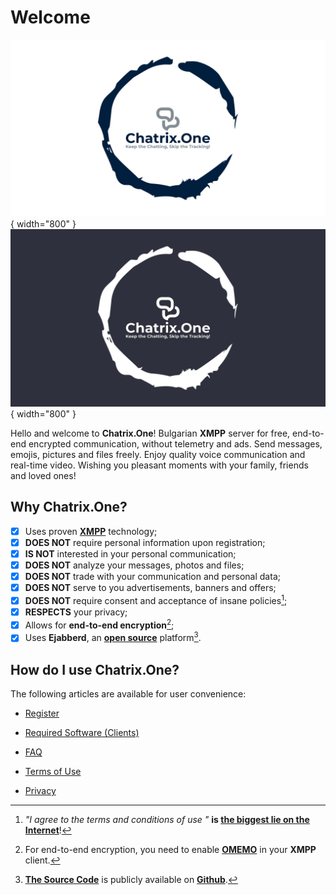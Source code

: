 # Welcome

![Welcome](resources/img/welcome-wh.jpeg#only-light){ width="800" }
![Welcome](resources/img/welcome-bk.jpeg#only-dark){ width="800" }

Hello and welcome to **Chatrix.One**! Bulgarian **XMPP** server for free, end-to-end encrypted communication, without telemetry and ads. Send messages, emojis, pictures and files freely. Enjoy quality voice communication and real-time video. Wishing you pleasant moments with your family, friends and loved ones!

## Why **Chatrix.One?**

- [x] Uses proven [**XMPP**](https://xmpp.org/about/technology-overview/) technology;
- [x] **DOES NOT** require personal information upon registration;
- [x] **IS NOT** interested in your personal communication;
- [x] **DOES NOT** analyze your messages, photos and files;
- [x] **DOES NOT** trade with your communication and personal data;
- [x] **DOES NOT** serve to you advertisements, banners and offers;
- [x] **DOES NOT** require consent and acceptance of insane policies[^1];
- [x] **RESPECTS** your privacy;
- [x] Allows for **end-to-end encryption**[^2];
- [x] Uses **Ejabberd**, an [**open source**](https://bg.wikipedia.org/wiki/Софтуер_с_отворен_код) platform[^3].

[^1]: *"I agree to the terms and conditions of use "* **is [the biggest lie on the Internet](https://www.biggestlieonline.com/)**!

[^2]: For end-to-end encryption, you need to enable [**OMEMO**](https://docs.chatrix.one/често-задавани-въпроси/#omemo) in your **XMPP** client.

[^3]: [**The Source Code**](https://en.wikipedia.org/wiki/Source_code) is publicly available on [**Github**](https://github.com/processone/ejabberd).

## How do I use **Chatrix.One**?

The following articles are available for user convenience:

- [Register](https://docs.chatrix.one/регистрация/)

- [Required Software (Clients)](https://docs.chatrix.one/клиенти/)

- [FAQ](https://docs.chatrix.one/често-задавани-въпроси/)

- [Terms of Use](https://docs.chatrix.one/правила/)

- [Privacy](https://docs.chatrix.one/поверителност/)
